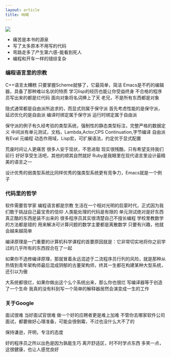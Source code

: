 ```yaml
---
layout: article
title: 呐喊
---
```

![](https://img3.doubanio.com/view/subject/l/public/s27460020.jpg)

- 痛苦是本书的源泉
- 写了太多原本不用写的代码
- 弯路走多了产生第六感-能看到死人
- 编程和开车一样的错综复杂

### 编程语言里的宗教

C++语言太糟糕
只要掌握Scheme就够了，它最简单，简洁
Emacs是不朽的编辑器，具备了那种难以名状的特质
学习lisp的经历也能让你受益终身
不合格的程序员写出来的都是烂代码
面向对象将名词捧上了天
老兄，不是所有东西都是对象

隐式通常都是自由派所追求的，而显式则属于保守派
首先考虑性能的是保守派，延迟优化的是自由派
编译时绑定属于保守派 运行时绑定属于自由派

保守派的例子有久经考验的类型系统，强制性的静态类型标注，完整严格的数据定义
中间派有单元测试，文档，Lambda,Actor,CPS Continuation,字节编译
自由派有Eval 元编程 动态作用域，Lisp宏，可扩展语法，约定优于显式配置

荒废时间让人更痛苦
很多人安于现状，不思进取
现实很残酷，只有希望支持我们前行
好好享受生活吧，其他的顺其自然就好
Ruby是我眼里在现代语言里设计最精美的语言之一

设计优秀的弱类型系统比同样优秀的强类型系统更有竞争力，Emacs就是一个例子

### 代码里的哲学

软件需要哲学家
编程语言都是宗教
生活在一个相对光明的启蒙时代，正式因为我们敢于挑战自己最宝贵的信仰
人类能处理的代码是有限的
单元测试绝对是好东西
真正酷的东西是装不出来的
很多程序员其实很清楚自己不擅长编程
学校里教数学的方法都是错的
用来解决可计算问题的数学主要都是离散数学
只要有兴趣，他就会越来越简单

编译原理是一门重要的计算机科学课程的首要原因就是：它非常切实地将你之前学过的几乎所有的东西捏合在了一起

如果你不选修编译原理，那就冒着永远混迹于二流程序员行列的风险，就是那种从热情到青年架构师最后混成阴郁的古董架构师，终其一生都在构建某种大型系统，还引以为傲

大系统都很烂，如果你做出这个么个系统出来，那么你也很烂
写编译器等于创造了一个生命
我真的没有料到写一个简单的解释器居然会演变成一生的工作

### 关于Google

面试很难
当好面试官很难
做一个好的应聘者更是难上加难
不管你去哪家软件公司面试，都要做好心理准备，可能会很倒霉，不过也没什么大不了的

保持谦逊，开明，专注的态度

好的程序员之所以出色是因为孰能生巧
离开舒适区，时不时学点东西
多笑一点，这很健康，也让人感觉良好